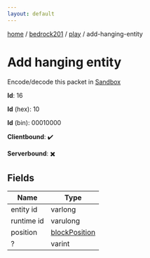 ```yaml
---
layout: default
---
```


[home](/)  /  [bedrock201](/protocol/bedrock201)  /  [play](/protocol/bedrock201/play)  /  add-hanging-entity

# Add hanging entity

Encode/decode this packet in [Sandbox](../../../sandbox/bedrock201#play.add_hanging_entity)

**Id**: 16

**Id** (hex): 10

**Id** (bin): 00010000

**Clientbound**: ✔️

**Serverbound**: ✖️

## Fields

Name | Type
---|---
entity id | varlong
runtime id | varulong
position | [blockPosition](/protocol/bedrock201/types/block-position)
? | varint
